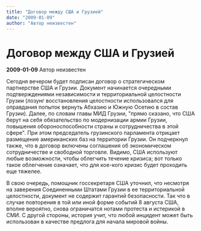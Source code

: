 ```yaml
---
title: "Договор между США и Грузией"
date: "2009-01-09"
author: "Автор неизвестен"
---
```


# Договор между США и Грузией

**2009-01-09** Автор неизвестен

Сeгодня вечером будет подписан договор о стратегическом партнерстве США и Грузии. Документ начинается очередными подтверждениями независимости и территориальной целостности Грузии (лозунг восстановления целостности использовался для оправдания попыток вернуть Абхазию и Южную Осетию в состав Грузии). Далее, по словам главы МИД Грузии, "прямо сказано, что США берут на себя обязательство по модернизации армии Грузии, повышения обороноспособности страны и сотрудничества в этой сфере". При этом председатель грузинского парламента отрицает размещение американских баз на территории Грузии. Он подчеркнул также, что в договор включены соглашения об экономическом сотрудничестве и свободной торговле. Видимо, США используют любые возможности, чтобы облегчить течение кризиса; вот только такое облегчение означает, что для кое-кого кризис будет проходить еще тяжелее.

В свою очередь, помощник госсекретаря США уточнил, что несмотря на заверения Соединенными Штатами Грузии в ее территориальной целостности, документ не содержит гарантий безопасности. Так что в случае повторения в той или иной форме событий 8 августа США, вполне вероятно, снова ограничатся нотами протеста и истерикой в СМИ. С другой стороны, история учит, что любой инцидент может быть использован в качестве предлога для начала мировой войны.